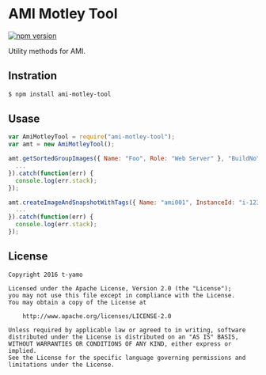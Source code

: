 # AMI Motley Tool

[![npm version][npm-image]][npm-url]

Utility methods for AMI.

## Instration

```bash
$ npm install ami-motley-tool
```

## Usase

```javascript
var AmiMotleyTool = require("ami-motley-tool");
var amt = new AmiMotleyTool();

amt.getSortedGroupImages({ Name: "Foo", Role: "Web Server" }, "BuildNo").then(function(images) {
  ...
}).catch(function(err) {
  console.log(err.stack);
});

amt.createImageAndSnapshotWithTags({ Name: "ami001", InstanceId: "i-123123123" }).then(function(imageId) {
  ...
}).catch(function(err) {
  console.log(err.stack);
});
```

## License

```
Copyright 2016 t-yamo

Licensed under the Apache License, Version 2.0 (the "License");
you may not use this file except in compliance with the License.
You may obtain a copy of the License at

    http://www.apache.org/licenses/LICENSE-2.0

Unless required by applicable law or agreed to in writing, software
distributed under the License is distributed on an "AS IS" BASIS,
WITHOUT WARRANTIES OR CONDITIONS OF ANY KIND, either express or implied.
See the License for the specific language governing permissions and
limitations under the License.
```

[npm-image]:https://badge.fury.io/js/ami-motley-tool.svg
[npm-url]:https://badge.fury.io/js/ami-motley-tool
